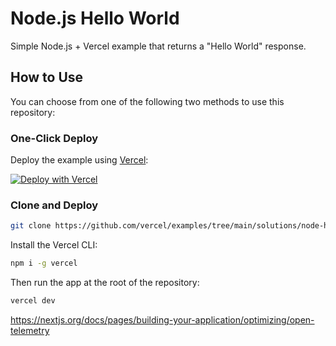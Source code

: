 # Node.js Hello World

Simple Node.js + Vercel example that returns a "Hello World" response.

## How to Use

You can choose from one of the following two methods to use this repository:

### One-Click Deploy

Deploy the example using [Vercel](https://vercel.com?utm_source=github&utm_medium=readme&utm_campaign=vercel-examples):

[![Deploy with Vercel](https://vercel.com/button)](https://vercel.com/new/git/external?repository-url=https://github.com/vercel/examples/tree/main/solutions/node-hello-world&project-name=node-hello-world&repository-name=node-hello-world)

### Clone and Deploy

```bash
git clone https://github.com/vercel/examples/tree/main/solutions/node-hello-world
```

Install the Vercel CLI:

```bash
npm i -g vercel
```

Then run the app at the root of the repository:

```bash
vercel dev
```


https://nextjs.org/docs/pages/building-your-application/optimizing/open-telemetry
